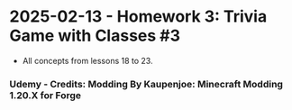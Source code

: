 # 2025-02-13 - Homework 3: Trivia Game with Classes #3
* All concepts from lessons 18 to 23.

### Udemy - Credits: Modding By Kaupenjoe: Minecraft Modding 1.20.X for Forge
